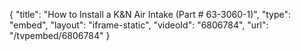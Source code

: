 {
    "title": "How to Install a K&N Air Intake (Part # 63-3060-1)",
    "type": "embed",
    "layout": "iframe-static",
    "videoId": "6806784",
    "url": "\/tvpembed\/6806784"
}